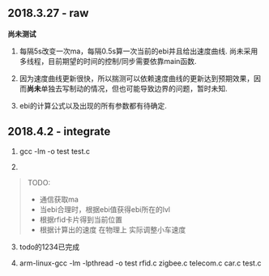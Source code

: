 ## 2018.3.27 - raw

**尚未测试**

1. 每隔5s改变一次ma，每隔0.5s算一次当前的ebi并且给出速度曲线. 尚未采用多线程，目前期望的时间的控制/同步需要依靠main函数.

2. 因为速度曲线更新很快，所以揣测可以依赖速度曲线的更新达到预期效果，因而**尚未**单独去写制动的情况，但也可能导致边界的问题，暂时未知.

3. ebi的计算公式以及出现的所有参数都有待确定.

## 2018.4.2 - integrate

1. gcc -lm -o test test.c

2.
> TODO:
>- 通信获取ma
>- 当ebi合理时，根据ebi值获得ebi所在的lvl
>- 根据rfid卡片得到当前位置
>- 根据计算出的速度 在物理上 实际调整小车速度

3. todo的1234已完成

4. arm-linux-gcc -lm -lpthread -o test rfid.c zigbee.c telecom.c car.c test.c 



